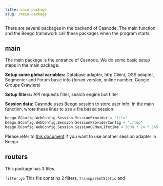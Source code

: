 ```yaml
---
title: main package
slug: /main-package
---
```


There are several packages in the backend of Casnode. The main function and the Beego framework call these packages when  the program starts.

## main

The main package is the entrance of Casnode. We do some basic setup steps in the main package: 

**Setup some global variables:** Database adapter, http Client, OSS adapter, Segmenter and Forum basic info (forum version, online number, Google Groups Crawlers) 

**Setup filters:** API requests filter, search engine bot filter

**Session data:** Casnode uses Beego session to store user info. In the main function, wrote these lines to use a file based session:

```go
beego.BConfig.WebConfig.Session.SessionProvider = "file"
beego.BConfig.WebConfig.Session.SessionProviderConfig = "./tmp"
beego.BConfig.WebConfig.Session.SessionGCMaxLifetime = 3600 * 24 * 365
```

Please refer to [this document](https://beego.me/docs/mvc/controller/session.md) if you want to use another session adapter in Beego.

## routers

This package has 3 files. 

`filter.go` This file contains 2 filters, `TransparentStatic` and 